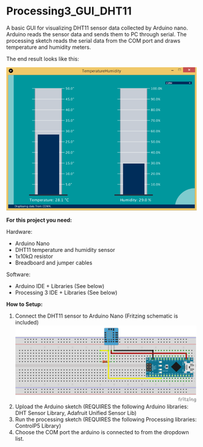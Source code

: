 # Processing3_GUI_DHT11

A basic GUI for visualizing DHT11 sensor data collected by Arduino nano. 
Arduino reads the sensor data and sends them to PC through serial. The processing sketch reads the serial data from the COM port and draws temperature and humidity meters.

The end result looks like this:

![Screenshot](Screenshot.png)

**For this project you need:**

Hardware:
- Arduino Nano
- DHT11 temperature and humidity sensor
- 1x10kΩ resistor
- Breadboard and jumper cables

Software:

- Arduino IDE + Libraries (See below)
- Processing 3 IDE + Libraries (See below)

**How to Setup:**
1. Connect the DHT11 sensor to Arduino Nano (Fritzing schematic is included)
![Breadboard](Temperature_Humidity_breadboard.png)
2. Upload the Arduino sketch (REQUIRES the following Arduino libraries:  DHT Sensor Library, Adafruit Unified Sensor Lib)
3. Run the processing sketch (REQUIRES the following Processing libraries: ControlP5 Library)
4. Choose the COM port the arduino is connected to from the dropdown list.
